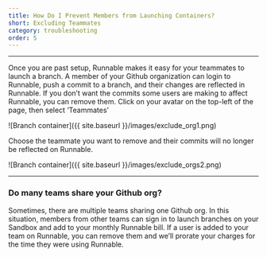 ```yaml
---
title: How Do I Prevent Members from Launching Containers?
short: Excluding Teammates
category: troubleshooting
order: 5
---
```


---

Once you are past setup, Runnable makes it easy for your teammates to launch a branch. A member of your Github organization can login to Runnable, push a commit to a branch, and their changes are reflected in Runnable.
If you don’t want the commits some users are making to affect Runnable, you can remove them. Click on your avatar on the top-left of the page, then select ‘Teammates’

![Branch container]({{ site.baseurl }}/images/exclude_org1.png)

Choose the teammate you want to remove and their commits will no longer be reflected on Runnable.

![Branch container]({{ site.baseurl }}/images/exclude_orgs2.png)

---

### Do many teams share your Github org?

Sometimes, there are multiple teams sharing one Github org. In this situation, members from other teams can sign in to launch branches on your Sandbox and add to your monthly Runnable bill. If a user is added to your team on Runnable, you can remove them and we’ll prorate your charges for the time they were using Runnable.
